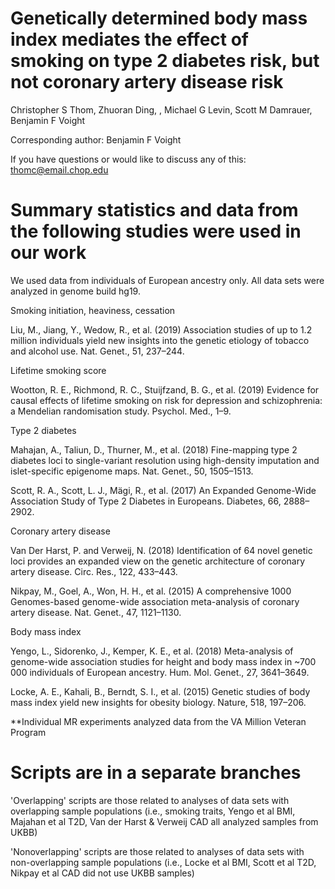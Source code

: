 # Genetically determined body mass index mediates the effect of smoking on type 2 diabetes risk, but not coronary artery disease risk

Christopher S Thom, Zhuoran Ding, , Michael G Levin, Scott M Damrauer, Benjamin F Voight

Corresponding author: Benjamin F Voight

If you have questions or would like to discuss any of this: thomc@email.chop.edu


# Summary statistics and data from the following studies were used in our work
 We used data from individuals of European ancestry only. All data sets were analyzed in genome build hg19. 

Smoking initiation, heaviness, cessation

Liu, M., Jiang, Y., Wedow, R., et al. (2019) Association studies of up to 1.2 million individuals yield new insights into the genetic etiology of tobacco and alcohol use. Nat. Genet., 51, 237–244.



Lifetime smoking score

Wootton, R. E., Richmond, R. C., Stuijfzand, B. G., et al. (2019) Evidence for causal effects of lifetime smoking on risk for depression and schizophrenia: a Mendelian randomisation study. Psychol. Med., 1–9.



Type 2 diabetes

Mahajan, A., Taliun, D., Thurner, M., et al. (2018) Fine-mapping type 2 diabetes loci to single-variant resolution using high-density imputation and islet-specific epigenome maps. Nat. Genet., 50, 1505–1513.

Scott, R. A., Scott, L. J., Mägi, R., et al. (2017) An Expanded Genome-Wide Association Study of Type 2 Diabetes in Europeans. Diabetes, 66, 2888–2902.


Coronary artery disease 

Van Der Harst, P. and Verweij, N. (2018) Identification of 64 novel genetic loci provides an expanded view on the genetic architecture of coronary artery disease. Circ. Res., 122, 433–443. 

Nikpay, M., Goel, A., Won, H. H., et al. (2015) A comprehensive 1000 Genomes-based genome-wide association meta-analysis of coronary artery disease. Nat. Genet., 47, 1121–1130.


Body mass index

Yengo, L., Sidorenko, J., Kemper, K. E., et al. (2018) Meta-analysis of genome-wide association studies for height and body mass index in ~700 000 individuals of European ancestry. Hum. Mol. Genet., 27, 3641–3649.

Locke, A. E., Kahali, B., Berndt, S. I., et al. (2015) Genetic studies of body mass index yield new insights for obesity biology. Nature, 518, 197–206.


**Individual MR experiments analyzed data from the VA Million Veteran Program


# Scripts are in a separate branches

'Overlapping' scripts are those related to analyses of data sets with overlapping sample populations (i.e., smoking traits, Yengo et al BMI, Majahan et al T2D, Van der Harst & Verweij CAD all analyzed samples from UKBB)

'Nonoverlapping' scripts are those related to analyses of data sets with non-overlapping sample populations (i.e., Locke et al BMI, Scott et al T2D, Nikpay et al CAD did not use UKBB samples)

